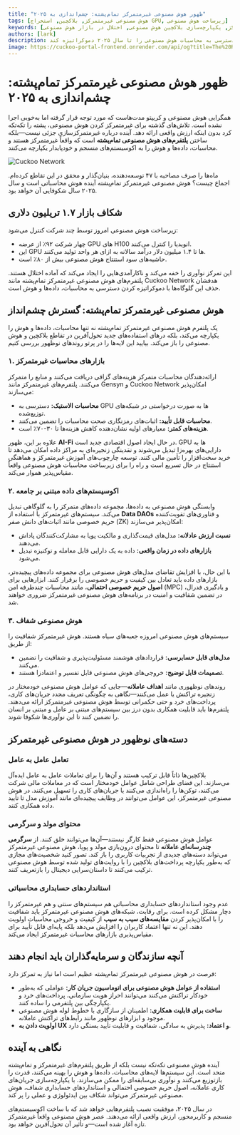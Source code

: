 ```yaml
---
title: "ظهور هوش مصنوعی غیرمتمرکز تمام‌پشته: چشم‌اندازی به ۲۰۲۵"
tags: [هوش مصنوعی غیرمتمرکز, بلاکچین, استخراج GPU, زیرساخت هوش مصنوعی]
keywords: [هوش مصنوعی تمام‌پشته, محاسبات غیرمتمرکز, یکپارچه‌سازی بلاکچین هوش مصنوعی, اختلال در بازار هوش مصنوعی]
authors: [lark]
description: این مقاله با تحلیل پتانسیل تحول‌آفرین پلتفرم‌های هوش مصنوعی غیرمتمرکز تمام‌پشته، بررسی می‌کند که چگونه یکپارچه‌سازی محاسبات، داده‌ها و هوش می‌تواند زیرساخت هوش مصنوعی متمرکز را مختل کرده و دسترسی به محاسبات هوش مصنوعی را تا سال ۲۰۲۵ دموکراتیزه کند.
image: https://cuckoo-portal-frontend.onrender.com/api/og?title=The%20Rise%20of%20Full-Stack%20Decentralized%20AI%3A%20A%202025%20Outlook
---
```


# ظهور هوش مصنوعی غیرمتمرکز تمام‌پشته: چشم‌اندازی به ۲۰۲۵

همگرایی هوش مصنوعی و کریپتو مدت‌هاست که مورد توجه قرار گرفته اما به‌خوبی اجرا نشده است. تلاش‌های گذشته برای غیرمتمرکز کردن هوش مصنوعی، پشته را تکه‌تکه کرد بدون اینکه ارزش واقعی ارائه دهد. آینده درباره غیرمتمرکزسازی جزئی نیست—بلکه ساختن **پلتفرم‌های هوش مصنوعی تمام‌پشته** است که واقعاً غیرمتمرکز هستند و محاسبات، داده‌ها و هوش را به اکوسیستم‌های منسجم و خودپایدار یکپارچه می‌کنند.

![Cuckoo Network](https://cuckoo-portal-frontend.onrender.com/api/og?title=The%20Rise%20of%20Full-Stack%20Decentralized%20AI%3A%20A%202025%20Outlook)

ماه‌ها را صرف مصاحبه با ۴۷ توسعه‌دهنده، بنیان‌گذار و محقق در این تقاطع کرده‌ام. اجماع چیست؟ هوش مصنوعی غیرمتمرکز تمام‌پشته آینده هوش محاسباتی است و سال ۲۰۲۵ سال شکوفایی آن خواهد بود.

## شکاف بازار ۱.۷ تریلیون دلاری

زیرساخت هوش مصنوعی امروز توسط چند شرکت کنترل می‌شود:

- چهار شرکت ۹۲٪ از عرضه GPU های H100 انویدیا را کنترل می‌کنند.
- این GPU ها تا ۱.۴ میلیون دلار درآمد سالانه به ازای هر واحد تولید می‌کنند.
- حاشیه‌های سود استنتاج هوش مصنوعی بیش از ۸۰٪ است.

این تمرکز نوآوری را خفه می‌کند و ناکارآمدی‌هایی را ایجاد می‌کند که آماده اختلال هستند. پلتفرم‌های هوش مصنوعی غیرمتمرکز تمام‌پشته مانند Cuckoo Network هدفشان حذف این گلوگاه‌ها با دموکراتیزه کردن دسترسی به محاسبات، داده‌ها و هوش است.

## هوش مصنوعی غیرمتمرکز تمام‌پشته: گسترش چشم‌انداز

یک پلتفرم هوش مصنوعی غیرمتمرکز تمام‌پشته نه تنها محاسبات، داده‌ها و هوش را یکپارچه می‌کند، بلکه درهای استفاده‌های جدید تحول‌آفرین در تقاطع بلاکچین و هوش مصنوعی را باز می‌کند. بیایید این لایه‌ها را در پرتو روندهای نوظهور بررسی کنیم.

### **۱. بازارهای محاسبات غیرمتمرکز**

ارائه‌دهندگان محاسبات متمرکز هزینه‌های گزافی دریافت می‌کنند و منابع را متمرکز می‌کنند. پلتفرم‌های غیرمتمرکز مانند Gensyn و Cuckoo Network امکان‌پذیر می‌سازند:

- **محاسبات الاستیک:** دسترسی به GPU ها به صورت درخواستی در شبکه‌های توزیع‌شده.
- **محاسبات قابل تأیید:** اثبات‌های رمزنگاری صحت محاسبات را تضمین می‌کنند.
- **هزینه‌های کمتر:** معیارهای اولیه نشان‌دهنده کاهش هزینه‌ها تا ۳۰-۷۰٪ است.

علاوه بر این، ظهور **AI-Fi** در حال ایجاد اصول اقتصادی جدید است. GPU ها به دارایی‌های بهره‌زا تبدیل می‌شوند و نقدینگی زنجیره‌ای به مراکز داده امکان می‌دهد تا خرید سخت‌افزار را تأمین مالی کنند. توسعه چارچوب‌های آموزش غیرمتمرکز و هماهنگی استنتاج در حال تسریع است و راه را برای زیرساخت محاسبات هوش مصنوعی واقعاً مقیاس‌پذیر هموار می‌کند.

### **۲. اکوسیستم‌های داده مبتنی بر جامعه**

وابستگی هوش مصنوعی به داده‌ها، مجموعه داده‌های متمرکز را به گلوگاهی تبدیل می‌کند. سیستم‌های غیرمتمرکز با استفاده از **Data DAOs** و فناوری‌های تقویت‌کننده حریم خصوصی مانند اثبات‌های دانش صفر (ZK) امکان‌پذیر می‌سازند:

- **نسبت ارزش عادلانه:** مدل‌های قیمت‌گذاری و مالکیت پویا به مشارکت‌کنندگان پاداش می‌دهند.
- **بازارهای داده در زمان واقعی:** داده به یک دارایی قابل معامله و توکنیزه تبدیل می‌شود.

با این حال، با افزایش تقاضای مدل‌های هوش مصنوعی برای مجموعه داده‌های پیچیده‌تر، بازارهای داده باید تعادل بین کیفیت و حریم خصوصی را برقرار کنند. ابزارهایی برای **اصول حریم خصوصی احتمالی**، مانند محاسبات چندطرفه امن (MPC) و یادگیری فدرال، در تضمین شفافیت و امنیت در برنامه‌های هوش مصنوعی غیرمتمرکز ضروری خواهند شد.

### **۳. هوش مصنوعی شفاف**

سیستم‌های هوش مصنوعی امروزه جعبه‌های سیاه هستند. هوش غیرمتمرکز شفافیت را از طریق:

- **مدل‌های قابل حسابرسی:** قراردادهای هوشمند مسئولیت‌پذیری و شفافیت را تضمین می‌کنند.
- **تصمیمات قابل توضیح:** خروجی‌های هوش مصنوعی قابل تفسیر و اعتمادزا هستند.

روندهای نوظهوری مانند **اهداف عاملانه**—جایی که عوامل هوش مصنوعی خودمختار در زنجیره تراکنش یا عمل می‌کنند—نگاهی به چگونگی تعریف مجدد جریان‌های کاری، پرداخت‌های خرد و حتی حکمرانی توسط هوش مصنوعی غیرمتمرکز ارائه می‌دهند. پلتفرم‌ها باید قابلیت همکاری بدون درز بین سیستم‌های مبتنی بر عامل و مبتنی بر انسان را تضمین کنند تا این نوآوری‌ها شکوفا شوند.

## دسته‌های نوظهور در هوش مصنوعی غیرمتمرکز

### **تعامل عامل به عامل**

بلاکچین‌ها ذاتاً قابل ترکیب هستند و آن‌ها را برای تعاملات عامل به عامل ایده‌آل می‌سازند. این فضای طراحی شامل عوامل خودمختار است که در معاملات مالی شرکت می‌کنند، توکن‌ها را راه‌اندازی می‌کنند یا جریان‌های کاری را تسهیل می‌کنند. در هوش مصنوعی غیرمتمرکز، این عوامل می‌توانند در وظایف پیچیده‌ای مانند آموزش مدل تا تأیید داده همکاری کنند.

### **محتوای مولد و سرگرمی**

عوامل هوش مصنوعی فقط کارگر نیستند—آن‌ها می‌توانند خلق کنند. از **سرگرمی چندرسانه‌ای عاملانه** تا محتوای درون‌بازی مولد و پویا، هوش مصنوعی غیرمتمرکز می‌تواند دسته‌های جدیدی از تجربیات کاربری را باز کند. تصور کنید شخصیت‌های مجازی که به‌طور یکپارچه پرداخت‌های بلاکچین را با روایت‌های تولید شده توسط هوش مصنوعی ترکیب می‌کنند تا داستان‌سرایی دیجیتال را بازتعریف کنند.

### **استانداردهای حسابداری محاسباتی**

عدم وجود استانداردهای حسابداری محاسباتی هم سیستم‌های سنتی و هم غیرمتمرکز را دچار مشکل کرده است. برای رقابت، شبکه‌های هوش مصنوعی غیرمتمرکز باید شفافیت را با امکان‌پذیر کردن **مقایسه‌های سیب به سیب** از کیفیت و خروجی محاسبات اولویت دهند. این نه تنها اعتماد کاربران را افزایش می‌دهد بلکه پایه‌ای قابل تأیید برای مقیاس‌پذیری بازارهای محاسبات غیرمتمرکز ایجاد می‌کند.

## آنچه سازندگان و سرمایه‌گذاران باید انجام دهند

فرصت در هوش مصنوعی غیرمتمرکز تمام‌پشته عظیم است اما نیاز به تمرکز دارد:

- **استفاده از عوامل هوش مصنوعی برای اتوماسیون جریان کار:** عواملی که به‌طور خودکار تراکنش می‌کنند می‌توانند احراز هویت سازمانی، پرداخت‌های خرد و یکپارچگی بین پلتفرمی را ساده کنند.
- **ساخت برای قابلیت همکاری:** اطمینان از سازگاری با خطوط لوله هوش مصنوعی موجود و ابزارهای نوظهور مانند رابط‌های تراکنش عاملانه.
- **اولویت دادن به UX و اعتماد:** پذیرش به سادگی، شفافیت و قابلیت تأیید بستگی دارد.

## نگاهی به آینده

آینده هوش مصنوعی تکه‌تکه نیست بلکه از طریق پلتفرم‌های غیرمتمرکز و تمام‌پشته متحد است. این سیستم‌ها لایه‌های محاسبات، داده‌ها و هوش را بهینه می‌کنند، قدرت را بازتوزیع می‌کنند و نوآوری بی‌سابقه‌ای را ممکن می‌سازند. با یکپارچه‌سازی جریان‌های کاری عاملانه، اصول حریم خصوصی احتمالی و استانداردهای حسابداری شفاف، هوش مصنوعی غیرمتمرکز می‌تواند شکاف بین ایدئولوژی و عملی را پر کند.

در سال ۲۰۲۵، موفقیت نصیب پلتفرم‌هایی خواهد شد که با ساخت اکوسیستم‌های منسجم و کاربرمحور، ارزش واقعی ارائه می‌دهند. عصر هوش مصنوعی واقعاً غیرمتمرکز تازه آغاز شده است—و تأثیر آن تحول‌آفرین خواهد بود.
